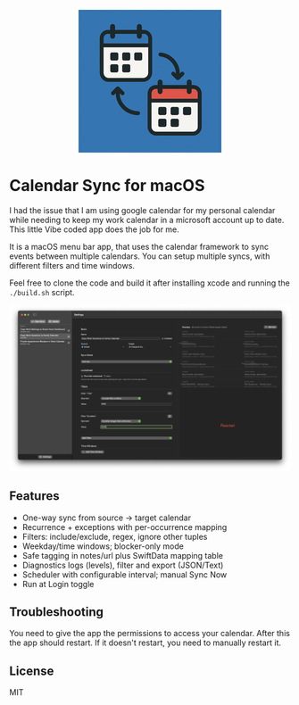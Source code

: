 <p align="center">
  <img src="/docs/header.png" alt="Calendar Sync" />
</p>

# Calendar Sync for macOS

I had the issue that I am using google calendar for my personal calendar while needing to keep my work calendar in a microsoft account up to date. This little Vibe coded app does the job for me.

It is a macOS menu bar app, that uses the calendar framework to sync events between multiple calendars. You can setup multiple syncs, with different filters and time windows.

Feel free to clone the code and build it after installing xcode and running the `./build.sh` script.

<p align="center">
  <img src="/docs/example.png" alt="Calendar Sync Settings" />
</p>

## Features

- One-way sync from source → target calendar
- Recurrence + exceptions with per-occurrence mapping
- Filters: include/exclude, regex, ignore other tuples
- Weekday/time windows; blocker-only mode
- Safe tagging in notes/url plus SwiftData mapping table
- Diagnostics logs (levels), filter and export (JSON/Text)
- Scheduler with configurable interval; manual Sync Now
- Run at Login toggle

## Troubleshooting

You need to give the app the permissions to access your calendar. After this the app should restart.
If it doesn't restart, you need to manually restart it.

## License

MIT
